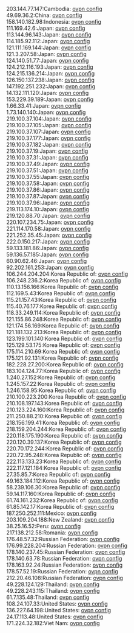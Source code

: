 203.144.77.147:Cambodia: [ovpn config](vpn/203_144_77_147.ovpn)  
49.69.36.2:China: [ovpn config](vpn/49_69_36_2.ovpn)  
158.140.182.98:Indonesia: [ovpn config](vpn/158_140_182_98.ovpn)  
111.169.42.6:Japan: [ovpn config](vpn/111_169_42_6.ovpn)  
113.144.96.143:Japan: [ovpn config](vpn/113_144_96_143.ovpn)  
114.185.92.112:Japan: [ovpn config](vpn/114_185_92_112.ovpn)  
121.111.169.144:Japan: [ovpn config](vpn/121_111_169_144.ovpn)  
121.3.207.58:Japan: [ovpn config](vpn/121_3_207_58.ovpn)  
124.140.51.77:Japan: [ovpn config](vpn/124_140_51_77.ovpn)  
124.212.116.193:Japan: [ovpn config](vpn/124_212_116_193.ovpn)  
124.215.136.214:Japan: [ovpn config](vpn/124_215_136_214.ovpn)  
126.150.137.238:Japan: [ovpn config](vpn/126_150_137_238.ovpn)  
147.192.251.232:Japan: [ovpn config](vpn/147_192_251_232.ovpn)  
14.132.111.120:Japan: [ovpn config](vpn/14_132_111_120.ovpn)  
153.229.39.189:Japan: [ovpn config](vpn/153_229_39_189.ovpn)  
1.66.33.41:Japan: [ovpn config](vpn/1_66_33_41.ovpn)  
1.73.140.140:Japan: [ovpn config](vpn/1_73_140_140.ovpn)  
219.100.37.104:Japan: [ovpn config](vpn/219_100_37_104.ovpn)  
219.100.37.105:Japan: [ovpn config](vpn/219_100_37_105.ovpn)  
219.100.37.107:Japan: [ovpn config](vpn/219_100_37_107.ovpn)  
219.100.37.177:Japan: [ovpn config](vpn/219_100_37_177.ovpn)  
219.100.37.182:Japan: [ovpn config](vpn/219_100_37_182.ovpn)  
219.100.37.19:Japan: [ovpn config](vpn/219_100_37_19.ovpn)  
219.100.37.31:Japan: [ovpn config](vpn/219_100_37_31.ovpn)  
219.100.37.49:Japan: [ovpn config](vpn/219_100_37_49.ovpn)  
219.100.37.51:Japan: [ovpn config](vpn/219_100_37_51.ovpn)  
219.100.37.55:Japan: [ovpn config](vpn/219_100_37_55.ovpn)  
219.100.37.58:Japan: [ovpn config](vpn/219_100_37_58.ovpn)  
219.100.37.86:Japan: [ovpn config](vpn/219_100_37_86.ovpn)  
219.100.37.87:Japan: [ovpn config](vpn/219_100_37_87.ovpn)  
219.100.37.96:Japan: [ovpn config](vpn/219_100_37_96.ovpn)  
219.113.174.10:Japan: [ovpn config](vpn/219_113_174_10.ovpn)  
219.120.88.70:Japan: [ovpn config](vpn/219_120_88_70.ovpn)  
220.107.234.75:Japan: [ovpn config](vpn/220_107_234_75.ovpn)  
221.114.170.58:Japan: [ovpn config](vpn/221_114_170_58.ovpn)  
221.252.35.45:Japan: [ovpn config](vpn/221_252_35_45.ovpn)  
222.0.150.217:Japan: [ovpn config](vpn/222_0_150_217.ovpn)  
59.133.181.86:Japan: [ovpn config](vpn/59_133_181_86.ovpn)  
59.136.57.185:Japan: [ovpn config](vpn/59_136_57_185.ovpn)  
60.90.62.46:Japan: [ovpn config](vpn/60_90_62_46.ovpn)  
92.202.161.253:Japan: [ovpn config](vpn/92_202_161_253.ovpn)  
106.244.204.204:Korea Republic of: [ovpn config](vpn/106_244_204_204.ovpn)  
106.248.236.2:Korea Republic of: [ovpn config](vpn/106_248_236_2.ovpn)  
110.13.156.166:Korea Republic of: [ovpn config](vpn/110_13_156_166.ovpn)  
112.169.5.43:Korea Republic of: [ovpn config](vpn/112_169_5_43.ovpn)  
115.21.157.43:Korea Republic of: [ovpn config](vpn/115_21_157_43.ovpn)  
115.40.76.177:Korea Republic of: [ovpn config](vpn/115_40_76_177.ovpn)  
118.33.249.114:Korea Republic of: [ovpn config](vpn/118_33_249_114.ovpn)  
121.155.86.248:Korea Republic of: [ovpn config](vpn/121_155_86_248.ovpn)  
121.174.56.169:Korea Republic of: [ovpn config](vpn/121_174_56_169.ovpn)  
121.181.132.213:Korea Republic of: [ovpn config](vpn/121_181_132_213.ovpn)  
123.199.101.140:Korea Republic of: [ovpn config](vpn/123_199_101_140.ovpn)  
125.129.53.175:Korea Republic of: [ovpn config](vpn/125_129_53_175.ovpn)  
175.114.210.69:Korea Republic of: [ovpn config](vpn/175_114_210_69.ovpn)  
175.121.92.131:Korea Republic of: [ovpn config](vpn/175_121_92_131.ovpn)  
182.228.27.200:Korea Republic of: [ovpn config](vpn/182_228_27_200.ovpn)  
183.104.124.77:Korea Republic of: [ovpn config](vpn/183_104_124_77.ovpn)  
1.240.27.152:Korea Republic of: [ovpn config](vpn/1_240_27_152.ovpn)  
1.245.157.22:Korea Republic of: [ovpn config](vpn/1_245_157_22.ovpn)  
1.246.158.95:Korea Republic of: [ovpn config](vpn/1_246_158_95.ovpn)  
210.100.223.200:Korea Republic of: [ovpn config](vpn/210_100_223_200.ovpn)  
210.108.197.143:Korea Republic of: [ovpn config](vpn/210_108_197_143.ovpn)  
210.123.224.160:Korea Republic of: [ovpn config](vpn/210_123_224_160.ovpn)  
211.250.88.210:Korea Republic of: [ovpn config](vpn/211_250_88_210.ovpn)  
218.156.199.41:Korea Republic of: [ovpn config](vpn/218_156_199_41.ovpn)  
218.159.204.244:Korea Republic of: [ovpn config](vpn/218_159_204_244.ovpn)  
220.118.175.190:Korea Republic of: [ovpn config](vpn/220_118_175_190.ovpn)  
220.120.39.137:Korea Republic of: [ovpn config](vpn/220_120_39_137.ovpn)  
220.70.172.244:Korea Republic of: [ovpn config](vpn/220_70_172_244.ovpn)  
220.72.95.248:Korea Republic of: [ovpn config](vpn/220_72_95_248.ovpn)  
222.113.133.23:Korea Republic of: [ovpn config](vpn/222_113_133_23.ovpn)  
222.117.121.184:Korea Republic of: [ovpn config](vpn/222_117_121_184.ovpn)  
27.35.85.7:Korea Republic of: [ovpn config](vpn/27_35_85_7.ovpn)  
49.163.184.112:Korea Republic of: [ovpn config](vpn/49_163_184_112.ovpn)  
58.239.106.30:Korea Republic of: [ovpn config](vpn/58_239_106_30.ovpn)  
59.14.117.160:Korea Republic of: [ovpn config](vpn/59_14_117_160.ovpn)  
61.74.161.232:Korea Republic of: [ovpn config](vpn/61_74_161_232.ovpn)  
61.85.142.17:Korea Republic of: [ovpn config](vpn/61_85_142_17.ovpn)  
187.250.252.111:Mexico: [ovpn config](vpn/187_250_252_111.ovpn)  
203.109.204.188:New Zealand: [ovpn config](vpn/203_109_204_188.ovpn)  
38.25.16.52:Peru: [ovpn config](vpn/38_25_16_52.ovpn)  
217.138.212.58:Romania: [ovpn config](vpn/217_138_212_58.ovpn)  
176.48.57.32:Russian Federation: [ovpn config](vpn/176_48_57_32.ovpn)  
176.99.228.204:Russian Federation: [ovpn config](vpn/176_99_228_204.ovpn)  
178.140.237.45:Russian Federation: [ovpn config](vpn/178_140_237_45.ovpn)  
178.140.63.78:Russian Federation: [ovpn config](vpn/178_140_63_78.ovpn)  
178.163.92.24:Russian Federation: [ovpn config](vpn/178_163_92_24.ovpn)  
178.57.52.19:Russian Federation: [ovpn config](vpn/178_57_52_19.ovpn)  
212.20.46.108:Russian Federation: [ovpn config](vpn/212_20_46_108.ovpn)  
49.228.124.129:Thailand: [ovpn config](vpn/49_228_124_129.ovpn)  
49.228.243.115:Thailand: [ovpn config](vpn/49_228_243_115.ovpn)  
61.7.135.48:Thailand: [ovpn config](vpn/61_7_135_48.ovpn)  
108.24.107.33:United States: [ovpn config](vpn/108_24_107_33.ovpn)  
136.227.64.198:United States: [ovpn config](vpn/136_227_64_198.ovpn)  
24.17.113.48:United States: [ovpn config](vpn/24_17_113_48.ovpn)  
171.224.32.182:Viet Nam: [ovpn config](vpn/171_224_32_182.ovpn)  

